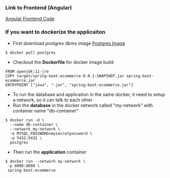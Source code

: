 ### Link to Frontend (Angular)
[Angular Frontend Code](https://github.com/allthatjava/angular-ecommerce)

### If you want to dockerize the applicaiton
* First download postgres dbms image [Postgres Image](https://hub.docker.com/_/postgres)
```
$ docker pull postgres
```

* Checkout the __Dockerfile__ for docker image build
```
FROM openjdk:11-jre
COPY target/spring-boot-ecommerce-0.0.1-SNAPSHOT.jar spring-boot-ecommerce.jar
ENTRYPOINT ["java", "-jar", "spring-boot-ecommerce.jar"]
 ```

* To run the database and application in the same docker, it need to setup a network, so it can talk to each other
* Run the __database__ in the docker network called "my-network" with container name "db-container"
```
$ docker run -d \
  --name db-container \
  --network my-network \
  -e MYSQL_PASSWORD=mysecretpassword \
  -p 5432:5432 \
  postgres
```

* Then run the __application__ container
```
$ docker run --network my-network \
 -p 8080:8080 \
 spring-boot-ecommerce
```